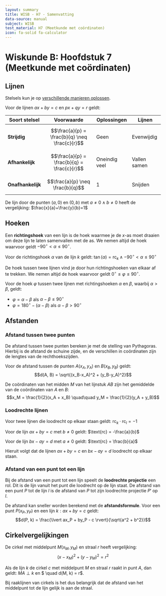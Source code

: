 ```yaml
---
layout: summary
title: WISB - H7 - Samenvatting
data-source: manual
subject: WISB
test_material: H7 (Meetkunde met coördinaten)
icon: fa-solid fa-calculator
---
```


# Wiskunde B: Hoofdstuk 7 (Meetkunde met coördinaten)

## Lijnen

Stelsels kun je op [verschillende manieren oplossen](../../4VWO/P3/wisb_h4.md).

Voor de lijnen $ax+by=c$ en $px+qy=r$ geldt:

| Soort stelsel     | Voorwaarde                                     | Oplossingen   | Lijnen       |
| ----------------- | ---------------------------------------------- | ------------- | ------------ |
| **Strijdig**      | $$\frac{a}{p} = \frac{b}{q} \neq \frac{c}{r}$$ | Geen          | Evenwijdig   |
| **Afhankelijk**   | $$\frac{a}{p} = \frac{b}{q} = \frac{c}{r}$$    | Oneindig veel | Vallen samen |
| **Onafhankelijk** | $$\frac{a}{p} \neq \frac{b}{q}$$               | 1             | Snijden      |

De lijn door de punten $(a, 0)$ en $(0, b)$ met $a \neq 0 \land b \neq 0$ heeft de vergelijking: $\frac{x}{a}+\frac{y}{b}=1$

## Hoeken

Een **richtingshoek** van een lijn is de hoek waarmee je de $x$-as moet draaien om deze lijn te laten samenvallen met de as. We nemen altijd de hoek waarvoor geldt $-90^{\circ} < \alpha \leq 90^{\circ}$.

Voor de richtingshoek $\alpha$ van de lijn $k$ geldt: $\tan (\alpha) = \text{rc}_k \land -90^{\circ} < \alpha \leq 90^{\circ}$

De hoek tussen twee lijnen vind je door hun richtingshoeken van elkaar af te trekken. We nemen altijd de hoek waarvoor geldt $0^{\circ} \leq \varphi \leq 90^{\circ}$.

Voor de hoek $\varphi$ tussen twee lijnen met richtingshoeken $\alpha$ en $\beta$, waarbij $\alpha > \beta$, geldt:

- $\varphi = \alpha - \beta$ als $\alpha - \beta \leq 90^{\circ}$
- $\varphi = 180^{\circ} - (\alpha - \beta)$ als $\alpha - \beta > 90^{\circ}$

## Afstanden

### Afstand tussen twee punten

De afstand tussen twee punten bereken je met de stelling van Pythagoras. Hierbij is de afstand de schuine zijde, en de verschillen in coördinaten zijn de lengtes van de rechthoekszijden.

Voor de afstand tussen de punten $A(x_A, y_A)$ en $B(x_B, y_B)$ geldt:
$$d(A, B) = \sqrt{(x_B-x_A)^2 + (y_B-y_A)^2}$$

De coördinaten van het midden $M$ van het lijnstuk $AB$ zijn het gemiddelde van de coördinaten van $A$ en $B$:
$$x_M = \frac{1}{2}(x_A + x_B) \quad\quad y_M = \frac{1}{2}(y_A + y_B)$$

### Loodrechte lijnen

Voor twee lijnen die loodrecht op elkaar staan geldt: $\text{rc}_k \cdot \text{rc}_l = -1$

Voor de lijn $ax+by=c$ met $b \neq 0$ geldt: $\text{rc} = -\frac{a}{b}$

Voor de lijn $bx - ay = d$ met $a \neq 0$ geldt: $\text{rc} = \frac{b}{a}$

Hieruit volgt dat de lijnen $ax+by=c$ en $bx-ay=d$ loodrecht op elkaar staan.

### Afstand van een punt tot een lijn

Bij de afstand van een punt tot een lijn speelt de **loodrechte projectie** een rol. Dit is de lijn vanuit het punt die loodrecht op de lijn staat. De afstand van een punt $P$ tot de lijn $l$ is de afstand van $P$ tot zijn loodrechte projectie $P'$ op $l$.

De afstand kan sneller worden berekend met de **afstandsformule**. Voor een punt $P(x_P, y_P)$ en een lijn $k: ax + by = c$ geldt:
$$d(P, k) = \frac{\lvert ax_P + by_P - c \rvert}{\sqrt{a^2 + b^2}}$$

## Cirkelvergelijkingen

De cirkel met middelpunt $M(x_M, y_M)$ en straal $r$ heeft vergelijking:
$$(x - x_M)^2 + (y - y_M)^2 = r^2$$

Als de lijn $k$ de cirkel $c$ met middelpunt $M$ en straal $r$ raakt in punt $A$, dan geldt: $MA \perp k$ en $ \quad d(M, k) = r$.

Bij raaklijnen van cirkels is het dus belangrijk dat de afstand van het middelpunt tot de lijn gelijk is aan de straal.
